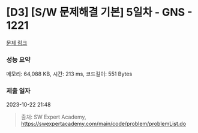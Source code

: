 # [D3] [S/W 문제해결 기본] 5일차 - GNS - 1221 

[문제 링크](https://swexpertacademy.com/main/code/problem/problemDetail.do?contestProbId=AV14jJh6ACYCFAYD) 

### 성능 요약

메모리: 64,088 KB, 시간: 213 ms, 코드길이: 551 Bytes

### 제출 일자

2023-10-22 21:48



> 출처: SW Expert Academy, https://swexpertacademy.com/main/code/problem/problemList.do